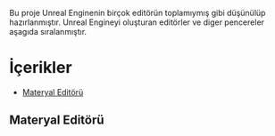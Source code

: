 Bu proje Unreal Enginenin birçok editörün toplamıymış gibi düşünülüp hazırlanmıştır. Unreal Engineyi oluşturan editörler ve diger pencereler aşagıda sıralanmıştır.

# İçerikler

* [Materyal Editörü](#materyal-edit%C3%B6r%C3%BC)


## Materyal Editörü


